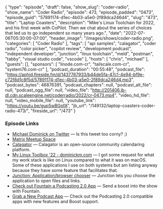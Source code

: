 {
  "type": "episode",
  "draft": false,
  "show_slug": "coder-radio",
  "show_name": "Coder Radio",
  "episode": 473,
  "episode_padded": "0473",
  "episode_guid": "57891174-d1ec-4b03-a5e0-2f89dca246d4",
  "slug": "473",
  "title": "Laptop Coasters",
  "description": "Mike's Linux Toolchain for 2022, and his first week with CoPilot. Then we chat about the series of choices that led us to go independent so many years ago.",
  "date": "2022-07-06T05:30:00-07:00",
  "header_image": "/images/shows/coder-radio.png",
  "categories": [
    "Coder Radio"
  ],
  "tags": [
    "api samples",
    "calagator",
    "coder radio",
    "color picker",
    "copilot review",
    "development podcast",
    "independent developer",
    "junction",
    "linux toolchain",
    "meld",
    "postman",
    "tabby",
    "visual studio code",
    "vscode"
  ],
  "hosts": [
    "chris",
    "michael"
  ],
  "guests": [],
  "sponsors": [
    "linode.com-cr",
    "tailscale.com-cr",
    "system76.com-cr"
  ],
  "podcast_duration": "00:55:48",
  "podcast_file": "https://aphid.fireside.fm/d/1437767933/b44de5fa-47c1-4e94-bf9e-c72f8d1c8f5d/57891174-d1ec-4b03-a5e0-2f89dca246d4.mp3",
  "podcast_bytes": 46876391,
  "podcast_chapters": null,
  "podcast_alt_file": null,
  "podcast_ogg_file": null,
  "video_file": "http://201406.jb-dl.cdn.scaleengine.net/coderradio/2022/cr-0473.mp4",
  "video_hd_file": null,
  "video_mobile_file": null,
  "youtube_link": "https://youtu.be/gup5wBGpfA",
  "jb_url": "/149132/laptop-coasters-coder-radio-473/",
  "fireside_url": "/473"
}


### Episode Links

  * [Michael Dominick on Twitter](https://twitter.com/dominucco/status/1542994048855703553 "Michael Dominick on Twitter") — Is this tweet too corny? ;)
  * [Matrix Meetup Space](https://bit.ly/meetupmatrix "Matrix Meetup Space")
  * [Calagator](https://github.com/calagator/calagator "Calagator") — Calagator is an open-source community calendaring platform.
  * [My Linux Toolbox '22 - dominickm.com](https://dominickm.com/my-dev-tools-on-linux/ "My Linux Toolbox '22 - dominickm.com") — I got some request for what my work stack is like on Linux compared to what it was on macOS. Some of these applications I use on both systems but am listing anyway because they have some feature that facilitates that.
  * [Junction: Application/browser chooser](https://github.com/sonnyp/Junction "Junction: Application/browser chooser") — Junction lets you choose the application to open files and links. 
  * [Check out Fountain a Podcasting 2.0 App](https://fountain.fm/refer/chrislas-e72160c3c5 "Check out Fountain a Podcasting 2.0 App") — Send a boost into the show with Fountain. 
  * [Grab a New Podcast App](https://podcastindex.org/apps?appTypes=app&elements=Value "Grab a New Podcast App") — Check out the Podcasting 2.0 compatible apps with new features and Boost support.


